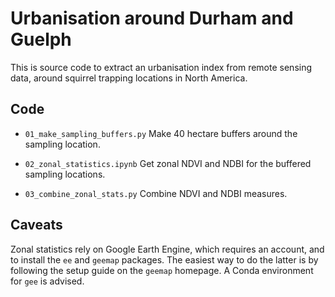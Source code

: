 # Urbanisation around Durham and Guelph

This is source code to extract an urbanisation index from remote sensing data, around squirrel trapping locations in North America.

## Code

- `01_make_sampling_buffers.py` Make 40 hectare buffers around the sampling location.

- `02_zonal_statistics.ipynb` Get zonal NDVI and NDBI for the buffered sampling locations.

- `03_combine_zonal_stats.py` Combine NDVI and NDBI measures.

## Caveats

Zonal statistics rely on Google Earth Engine, which requires an account, and to install the `ee` and `geemap` packages. The easiest way to do the latter is by following the setup guide on the `geemap` homepage. A Conda environment for `gee` is advised.
